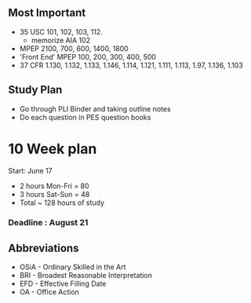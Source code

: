 ## Most Important
* 35 USC 101, 102, 103, 112. 
	* memorize AIA 102
* MPEP 2100, 700, 600, 1400, 1800
* 'Front End' MPEP 100, 200, 300, 400, 500
* 37 CFR 1.130, 1.132, 1.133, 1.146, 1.114, 1.121, 1.111, 1.113, 1.97, 1.136, 1.103

## Study Plan
* Go through PLI Binder and taking outline notes
* Do each question in PES question books


# 10 Week plan
Start: June 17
* 2 hours Mon-Fri = 80 
* 3 hours Sat-Sun = 48
* Total ~ 128 hours of study
### Deadline : August 21



## Abbreviations
* OSiA - Ordinary Skilled in the Art
* BRI - Broadest Reasonable Interpretation
* EFD - Effective Filling Date
* OA - Office Action